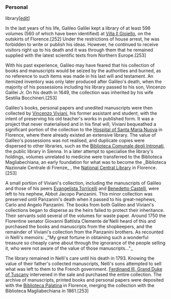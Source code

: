 ### Personal
library[[edit](/w/index.php?title=Galileo\_Galilei&action=edit&section=41 "Edit
section: Personal library")]

In the last years of his life, Galileo Galilei kept a library of at least 598
volumes (560 of which have been identified) at [Villa Il
Gioiello](/wiki/Villa\_Il\_Gioiello "Villa Il Gioiello"), on the outskirts of
Florence.[252] Under the restrictions of house arrest, he was forbidden to
write or publish his ideas. However, he continued to receive visitors right up
to his death and it was through them that he remained supplied with the latest
scientific texts from Northern Europe.[253]

With his past experience, Galileo may have feared that his collection of books
and manuscripts would be seized by the authorities and burned, as no reference
to such items was made in his last will and testament. An itemized inventory
was only later produced after Galileo's death, when the majority of his
possessions including his library passed to his son, Vincenzo Galilei Jr. On
his death in 1649, the collection was inherited by his wife Sestilia
Bocchineri.[253]

Galileo's books, personal papers and unedited manuscripts were then collected
by [Vincenzo Viviani](/wiki/Vincenzo\_Viviani "Vincenzo Viviani"), his former
assistant and student, with the intent of preserving his old teacher's works
in published form. It was a project that never materialised and in his final
will, Viviani bequeathed a significant portion of the collection to the
[Hospital of Santa Maria Nuova](/wiki/Hospital\_of\_Santa\_Maria\_Nuova "Hospital
of Santa Maria Nuova") in Florence, where there already existed an extensive
library. The value of Galileo's possessions was not realised, and duplicate
copies were dispersed to other libraries, such as the [Biblioteca Comunale
degli Intronati](/wiki/Biblioteca\_Comunale\_degli\_Intronati "Biblioteca
Comunale degli Intronati"), the public library in Sienna. In a later attempt
to specialise the library's holdings, volumes unrelated to medicine were
transferred to the Biblioteca Magliabechiana, an early foundation for what was
to become the \_Biblioteca Nazionale Centrale di Firenze\_ , the [National
Central Library](/wiki/National\_Central\_Library\_\(Florence\) "National Central
Library \(Florence\)") in Florence.[253]

A small portion of Viviani's collection, including the manuscripts of Galileo
and those of his peers [Evangelista Torricelli](/wiki/Evangelista\_Torricelli
"Evangelista Torricelli") and [Benedetto Castelli](/wiki/Benedetto\_Castelli
"Benedetto Castelli"), were left to his nephew, Abbot Jacopo Panzanini. This
minor collection was preserved until Panzanini's death when it passed to his
great-nephews, Carlo and Angelo Panzanini. The books from both Galileo and
Viviani's collections began to disperse as the heirs failed to protect their
inheritance. Their servants sold several of the volumes for waste paper.
Around 1750 the Florentine senator Giovanni Battista Clemente de'Nelli heard
of this and purchased the books and manuscripts from the shopkeepers, and the
remainder of Viviani's collection from the Panzanini brothers. As recounted in
Nelli's memoirs: \_"My great fortune in obtaining such a wonderful treasure so
cheaply came about through the ignorance of the people selling it, who were
not aware of the value of those manuscripts..."\_

The library remained in Nelli's care until his death in 1793. Knowing the
value of their father's collected manuscripts, Nelli's sons attempted to sell
what was left to them to the French government. [Ferdinand III, Grand Duke of
Tuscany](/wiki/Ferdinand\_III,\_Grand\_Duke\_of\_Tuscany "Ferdinand III, Grand Duke
of Tuscany") intervened in the sale and purchased the entire collection. The
archive of manuscripts, printed books and personal papers were deposited with
the [Biblioteca Palatina](/wiki/National\_Central\_Library\_\(Florence\)
"National Central Library \(Florence\)") in Florence, merging the collection
with the Biblioteca Magliabechiana in 1861.[253]
